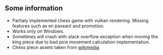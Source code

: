 ## Some information

- Partialy implemented chess game with vulkan rendering. Missing features such as en passant and promotion.
- Works only on Windows. 
- Sometimes will crash with stack overflow exception when moving the king piece due to bad pice movement calculation implementation.
- Chess piece assets taken from [wikimedia](https://commons.wikimedia.org/wiki/Category:SVG_chess_pieces)
